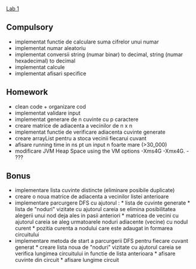 <a href="https://profs.info.uaic.ro/~acf/java/labs/lab_01.html" target="_blank">Lab 1</a>

Compulsory
-
- implementat functie de calculare suma cifrelor unui numar
- implementat numar aleatoriu
- implementat conversii string (numar binar) to decimal, string (numar hexadecimal) to decimal
- implementat calcule
- implementat afisari specifice

Homework 
-
- clean code + organizare cod
- implementat validare input
- implementat generare de n cuvinte cu p caractere
- creare matrice de adiacenta a vecinilor de n x n
- implementat functie de verificare adiacenta cuvinte generate
- creare arrayList pentru a stoca vecinii fiecarui cuvant
- afisare running time in ns pt un input n foarte mare (>30_000)
- modificare JVM Heap Space using the VM options -Xms4G -Xmx4G. - ???

Bonus
-
- implementare lista cuvinte distincte (eliminare posibile duplicate)
- creare o noua matrice de adiacenta a vecinilor listei anterioare
- implementare parcurgere DFS cu ajutorul :
      *  lista de cuvinte generate
      *  lista de "noduri" vizitate cu ajutorul careia se elimina posibilitatea alegerii unui nod deja ales in pasii anteriori
      *  matricea de vecini cu ajutorul careia se aleg urmatoarele noduri adiacente (vecine) cu nodul curent
      *  pozitia curenta a nodului care este adaugat in formarea circuitului
- implementare metoda de start a parcurgerii DFS pentru fiecare cuvant generat
      * creare lista noua de "noduri" vizitate cu ajutorul careia se verifica lungimea circuitului in functie de lista anterioara
      * afisare cuvinte din circuit
      * afisare lungime circuit
